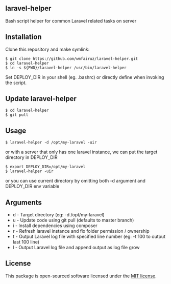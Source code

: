 ## laravel-helper

Bash script helper for common Laravel related tasks on server

## Installation

Clone this repository and make symlink:

```
$ git clone https://github.com/wmfairuz/laravel-helper.git
$ cd laravel-helper
$ ln -s ${PWD}/laravel-helper /usr/bin/laravel-helper
```

Set DEPLOY_DIR in your shell (eg. .bashrc) or directly define when invoking the script.

## Update laravel-helper

```
$ cd laravel-helper
$ git pull
```


## Usage

```
$ laravel-helper -d /opt/my-laravel -uir
```

or with a server that only has one laravel instance, we can put the target directory in DEPLOY_DIR

```
$ export DEPLOY_DIR=/opt/my-laravel
$ laravel-helper -uir
```

or you can use current directory by omitting both -d argument and DEPLOY_DIR env variable

## Arguments

- d - Target directory (eg: -d /opt/my-laravel)
- u - Update code using git pull (defaults to master branch)
- i - Install dependencies using composer
- r - Refresh laravel instance and fix folder permission / ownership
- t - Output Laravel log file with specified line number  (eg: -t 100 to output last 100 line)
- l - Output Laravel log file and append output as log file grow

## License

This package is open-sourced software licensed under the [MIT license](http://opensource.org/licenses/MIT).
